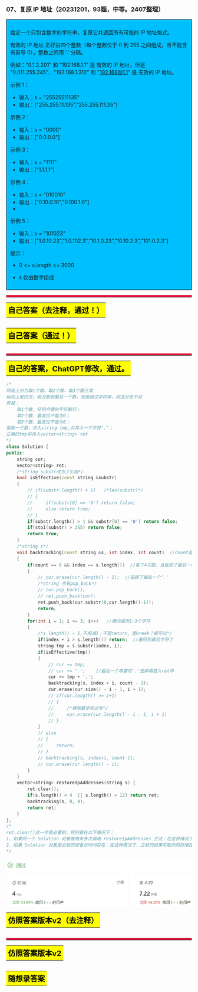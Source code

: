 ### 07、复原 IP 地址（20231201，93题，中等。2407整理）
<div style="border: 1px solid black; padding: 10px; background-color: #00BFFF;">

给定一个只包含数字的字符串，复原它并返回所有可能的 IP 地址格式。

有效的 IP 地址 正好由四个整数（每个整数位于 0 到 255 之间组成，且不能含有前导 0），整数之间用 '.' 分隔。

例如："0.1.2.201" 和 "192.168.1.1" 是 有效的 IP 地址，但是 "0.011.255.245"、"192.168.1.312" 和 "192.168@1.1" 是 无效的 IP 地址。

示例 1：

- 输入：s = "25525511135"
- 输出：["255.255.11.135","255.255.111.35"]

示例 2：

- 输入：s = "0000"
- 输出：["0.0.0.0"]

示例 3：

- 输入：s = "1111"
- 输出：["1.1.1.1"]

示例 4：

- 输入：s = "010010"
- 输出：["0.10.0.10","0.100.1.0"]
- 
示例 5：

- 输入：s = "101023"
- 输出：["1.0.10.23","1.0.102.3","10.1.0.23","10.10.2.3","101.0.2.3"]

提示：

- 0 <= s.length <= 3000
- s 仅由数字组成

  </p>
</div>

<hr style="border-top: 5px solid #DC143C;">
<table>
  <tr>
    <td bgcolor="Yellow" style="padding: 5px; border: 0px solid black;">
      <span style="font-weight: bold; font-size: 20px;color: black;">
      自己答案（去注释，通过！）
      </span>
    </td>
  </tr>
</table>

```C++


```

<table>
  <tr>
    <td bgcolor="Yellow" style="padding: 5px; border: 0px solid black;">
      <span style="font-weight: bold; font-size: 20px;color: black;">
      自己答案（通过！）
      </span>
    </td>
  </tr>
</table>

```C++


```

<hr style="border-top: 5px solid #DC143C;">

<table>
  <tr>
    <td bgcolor="Yellow" style="padding: 5px; border: 0px solid black;">
      <span style="font-weight: bold; font-size: 20px;color: black;">
      自己的答案，ChatGPT修改，通过。
      </span>
    </td>
  </tr>
</table>

```C++
/*
同级上分为取1个数、取2个数、取3个数三类
纵向上取四次，若没取到最后一个数，或者超过字符串，则这分支不对
剪枝：
    取1个数，任何合理的字符都行；
    取2个数，最高位不能为0；
    取3个数，最高位不能为0；
每取一个数，存入string tmp,并存入一个字符‘.’；
正确的tmp将存入vector<string> ret
*/
class Solution {
public:
    string cur;
    vector<string> ret;
    /*string substr改为了引用*/
    bool isEffective(const string &substr)
    {
        // if(substr.length() > 1)   /*len(substr)*/
        // {
        //     if(substr[0] == '0') return false;
        //     else return true;
        // }
        if(substr.length() > 1 && substr[0] == '0') return false;
        if(stoi(substr) > 255) return false;
        return true;
    }
    /*string s*/
    void backtracking(const string &s, int index, int count)  //count是取的次数，总共4次！
    {
        if(count == 0 && index == s.length())  //取了4次数，且取到了最后一位的后面
        {
            // cur.erase(cur.length() - 1);  //去掉了最后一个'.'
            /*string 也有pop_back*/
            // cur.pop_back();
            // ret.push_back(cur);
            ret.push_back(cur.substr(0,cur.length()-1));
            return;
        }
        for(int i = 1; i <= 3; i++)   //横向遍历1~3个字符
        {
            /*s.length() - 1,不用减1；不是return，是break？都可以*/
            if(index + i > s.length()) return;  //遍历到最后字符了
            string tmp = s.substr(index, i);
            if(isEffective(tmp))
            {
                // cur += tmp;
                // cur += '.';    //最后一个串要将'.'去掉再放入ret中
                cur += tmp + '.';
                backtracking(s, index + i, count - 1);
                cur.erase(cur.size() - i - 1, i + 1);
                // if(cur.length() >= i+1)
                // {
                //     /*移除数字和点号*/
                //     cur.erase(cur.length() - i - 1, i + 1)
                // }
            }
            // else
            // {
            //     return;
            // }
            // backtracking(s, index+i, count-1);
            // cur.erase(cur.length() - i); 
        }
    }
    vector<string> restoreIpAddresses(string s) {
        ret.clear();
        if(s.length() < 4  || s.length() > 12) return ret;
        backtracking(s, 0, 4);
        return ret;
    }
};
/*
ret.clear()这一步是必要的，特别是在以下情况下：
1、如果同一个 Solution 对象被用来多次调用 restoreIpAddresses 方法：在这种情况下，不清空 result 将导致新的结果被添加到旧的结果之后，从而产生错误的输出
2、如果 Solution 对象是全局的或者长时间存在：在这种情况下，之前的结果可能仍然存储在 result 中，因此需要清空以避免混淆。
*/
```
![Alt text](image/image-62.png)


<table>
  <tr>
    <td bgcolor="Yellow" style="padding: 5px; border: 0px solid black;">
      <span style="font-weight: bold; font-size: 20px;color: black;">
      仿照答案版本v2（去注释）
      </span>
    </td>
  </tr>
</table>

```C++


```

<hr style="border-top: 5px solid #DC143C;">

<table>
  <tr>
    <td bgcolor="Yellow" style="padding: 5px; border: 0px solid black;">
      <span style="font-weight: bold; font-size: 20px;color: black;">
      仿照答案版本v2
      </span>
    </td>
  </tr>
</table>

```C++


```

<table>
  <tr>
    <td bgcolor="Yellow" style="padding: 5px; border: 0px solid black;">
      <span style="font-weight: bold; font-size: 20px;color: black;">
      随想录答案
      </span>
    </td>
  </tr>
</table>

```C++


```

